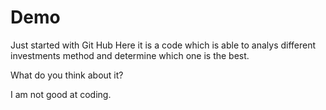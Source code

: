 # Demo
Just started with Git Hub
Here it is a code which is able to analys different investments method and determine which one is the best. 

What do you think about it?

I am not good at coding.

